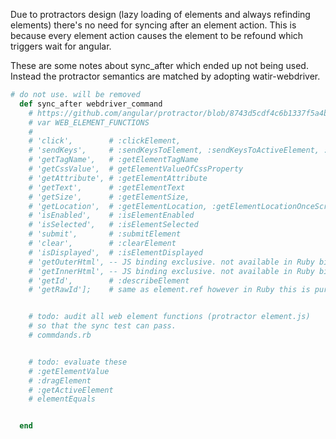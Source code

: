 Due to protractors design (lazy loading of elements and always refinding elements)
there's no need for syncing after an element action. This is because every
element action causes the element to be refound which triggers wait for angular.

These are some notes about sync_after which ended up not being used.
Instead the protractor semantics are matched by adopting watir-webdriver.

```ruby
# do not use. will be removed
  def sync_after webdriver_command
    # https://github.com/angular/protractor/blob/8743d5cdf4c6b1337f5a4bd376336911cf62b856/lib/element.js#L5
    # var WEB_ELEMENT_FUNCTIONS
    #
    # 'click',        # :clickElement,
    # 'sendKeys',     # :sendKeysToElement, :sendKeysToActiveElement, :sendModifierKeyToActiveElement
    # 'getTagName',   # :getElementTagName
    # 'getCssValue',  # getElementValueOfCssProperty
    # 'getAttribute', # :getElementAttribute
    # 'getText',      # :getElementText
    # 'getSize',      # :getElementSize,
    # 'getLocation',  # :getElementLocation, :getElementLocationOnceScrolledIntoView
    # 'isEnabled',    # :isElementEnabled
    # 'isSelected',   # :isElementSelected
    # 'submit',       # :submitElement
    # 'clear',        # :clearElement
    # 'isDisplayed',  # :isElementDisplayed
    # 'getOuterHtml', -- JS binding exclusive. not available in Ruby bindings.
    # 'getInnerHtml', -- JS binding exclusive. not available in Ruby bindings.
    # 'getId',        # :describeElement
    # 'getRawId'];    # same as element.ref however in Ruby this is purely client side.


    # todo: audit all web element functions (protractor element.js)
    # so that the sync test can pass.
    # commdands.rb


    # todo: evaluate these
    # :getElementValue
    # :dragElement
    # :getActiveElement
    # elementEquals


  end
```